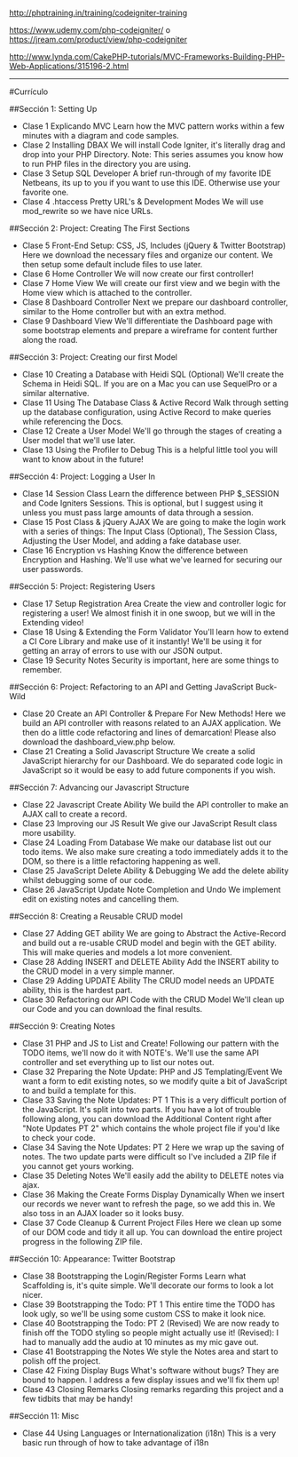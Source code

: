 http://phptraining.in/training/codeigniter-training

https://www.udemy.com/php-codeigniter/
o
https://jream.com/product/view/php-codeigniter

http://www.lynda.com/CakePHP-tutorials/MVC-Frameworks-Building-PHP-Web-Applications/315196-2.html


----
#Currículo

##Sección 1: Setting Up
- Clase 1   Explicando MVC 
    Learn how the MVC pattern works within a few minutes with a diagram and code samples.
- Clase 2   Installing DBAX
    We will install Code Igniter, it's literally drag and drop into your PHP Directory. Note: This series assumes you know how to run PHP files in the directory you are using.
- Clase 3   Setup SQL Developer
    A brief run-through of my favorite IDE Netbeans, its up to you if you want to use this IDE. Otherwise use your favorite one.
- Clase 4   .htaccess Pretty URL's & Development Modes 
    We will use mod_rewrite so we have nice URLs.
    
##Sección 2: Project: Creating The First Sections
- Clase 5   Front-End Setup: CSS, JS, Includes (jQuery & Twitter Bootstrap)
    Here we download the necessary files and organize our content. We then setup some default include files to use later.
- Clase 6   Home Controller 
    We will now create our first controller!
- Clase 7   Home View 
    We will create our first view and we begin with the Home view which is attached to the controller.
- Clase 8   Dashboard Controller 
    Next we prepare our dashboard controller, similar to the Home controller but with an extra method.
- Clase 9   Dashboard View 
    We'll differentiate the Dashboard page with some bootstrap elements and prepare a wireframe for content further along the road.

##Sección 3: Project: Creating our first Model
- Clase 10  Creating a Database with Heidi SQL (Optional) 
    We'll create the Schema in Heidi SQL. If you are on a Mac you can use SequelPro or a similar alternative.
- Clase 11  Using The Database Class & Active Record 
    Walk through setting up the database configuration, using Active Record to make queries while referencing the Docs.
- Clase 12  Create a User Model 
    We'll go through the stages of creating a User model that we'll use later.
- Clase 13  Using the Profiler to Debug 
    This is a helpful little tool you will want to know about in the future!

##Sección 4: Project: Logging a User In
- Clase 14  Session Class 
    Learn the difference between PHP $_SESSION and Code Igniters Sessions. This is optional, but I suggest using it unless you must pass large amounts of data through a session. 
- Clase 15  Post Class & jQuery AJAX 
    We are going to make the login work with a series of things: The Input Class (Optional), The Session Class, Adjusting the User Model, and adding a fake database user.
- Clase 16  Encryption vs Hashing 
    Know the difference between Encryption and Hashing. We'll use what we've learned for securing our user passwords. 

##Sección 5: Project: Registering Users
- Clase 17  Setup Registration Area 
    Create the view and controller logic for registering a user! We almost finish it in one swoop, but we will in the Extending video!
- Clase 18  Using & Extending the Form Validator 
    You'll learn how to extend a CI Core Library and make use of it instantly! We'll be using it for getting an array of errors to use with our JSON output.
- Clase 19  Security Notes 
    Security is important, here are some things to remember.

##Sección 6: Project: Refactoring to an API and Getting JavaScript Buck-Wild
- Clase 20  Create an API Controller & Prepare For New Methods! 
    Here we build an API controller with reasons related to an AJAX application. We then do a little code refactoring and lines of demarcation! Please also download the dashboard_view.php below.
- Clase 21  Creating a Solid Javascript Structure 
    We create a solid JavaScript hierarchy for our Dashboard. We do separated code logic in JavaScript so it would be easy to add future components if you wish.

##Sección 7: Advancing our Javascript Structure
- Clase 22  Javascript Create Ability 
    We build the API controller to make an AJAX call to create a record.
- Clase 23  Improving our JS Result 
    We give our JavaScript Result class more usability.
- Clase 24  Loading From Database 
    We make our database list out our todo items. We also make sure creating a todo immediately adds it to the DOM, so there is a little refactoring happening as well.
- Clase 25  JavaScript Delete Ability & Debugging 
    We add the delete ability whilst debugging some of our code.
- Clase 26  JavaScript Update Note Completion and Undo 
    We implement edit on existing notes and cancelling them.

##Sección 8: Creating a Reusable CRUD model
- Clase 27  Adding GET ability 
    We are going to Abstract the Active-Record and build out a re-usable CRUD model and begin with the GET ability. This will make queries and models a lot more convenient.
- Clase 28  Adding INSERT and DELETE Ability 
    Add the INSERT ability to the CRUD model in a very simple manner.
- Clase 29  Adding UPDATE Ability 
    The CRUD model needs an UPDATE ability, this is the hardest part.
- Clase 30  Refactoring our API Code with the CRUD Model 
    We'll clean up our Code and you can download the final results.

##Sección 9: Creating Notes
- Clase 31  PHP and JS to List and Create! 
    Following our pattern with the TODO items, we'll now do it with NOTE's. We'll use the same API controller and set everything up to list our notes out.
- Clase 32  Preparing the Note Update: PHP and JS Templating/Event 
    We want a form to edit existing notes, so we modify quite a bit of JavaScript to and build a template for this.
- Clase 33  Saving the Note Updates: PT 1 
    This is a very difficult portion of the JavaScript. It's split into two parts. If you have a lot of trouble following along, you can download the Additional Content right after "Note Updates PT 2" which contains the whole project file if you'd like to check your code.
- Clase 34  Saving the Note Updates: PT 2 
    Here we wrap up the saving of notes. The two update parts were difficult so I've included a ZIP file if you cannot get yours working.
- Clase 35  Deleting Notes 
    We'll easily add the ability to DELETE notes via ajax.
- Clase 36  Making the Create Forms Display Dynamically 
    When we insert our records we never want to refresh the page, so we add this in. We also toss in an AJAX loader so it looks busy.
- Clase 37  Code Cleanup & Current Project Files 
    Here we clean up some of our DOM code and tidy it all up. You can download the entire project progress in the following ZIP file.

##Sección 10: Appearance: Twitter Bootstrap
- Clase 38  Bootstrapping the Login/Register Forms 
    Learn what Scaffolding is, it's quite simple. We'll decorate our forms to look a lot nicer.
- Clase 39  Bootstrapping the Todo: PT 1 
    This entire time the TODO has look ugly, so we'll be using some custom CSS to make it look nice.
- Clase 40  Bootstrapping the Todo: PT 2 (Revised) 
    We are now ready to finish off the TODO styling so people might actually use it! (Revised): I had to manually add the audio at 10 minutes as my mic gave out.
- Clase 41  Bootstrapping the Notes 
    We style the Notes area and start to polish off the project. 
- Clase 42  Fixing Display Bugs 
    What's software without bugs? They are bound to happen. I address a few display issues and we'll fix them up!
- Clase 43  Closing Remarks 
    Closing remarks regarding this project and a few tidbits that may be handy!

##Sección 11: Misc
- Clase 44  Using Languages or Internationalization (i18n) 
    This is a very basic run through of how to take advantage of i18n

